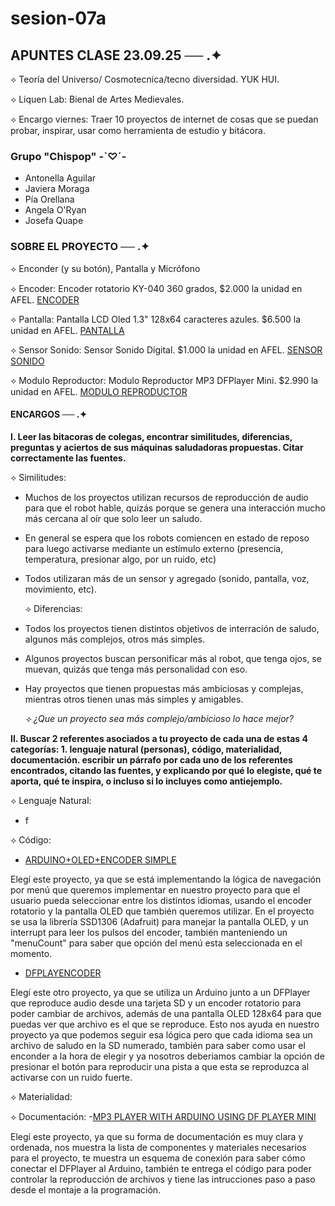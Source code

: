 # sesion-07a
## APUNTES CLASE 23.09.25 ── .✦

⟡ Teoría del Universo/ Cosmotecnica/tecno diversidad. YUK HUI.

⟡ Liquen Lab: Bienal de Artes Medievales.

⟡ Encargo viernes: Traer 10 proyectos de internet de cosas que se puedan probar, inspirar, usar como herramienta de estudio y bitácora.

### Grupo "Chispop" -`♡´-
- Antonella Aguilar
- Javiera Moraga
- Pía Orellana
- Angela O'Ryan
- Josefa Quape

### SOBRE EL PROYECTO ── .✦
⟡ Enconder (y su botón), Pantalla y Micrófono

⟡ Encoder: Encoder rotatorio KY-040 360 grados, $2.000 la unidad en AFEL. [ENCODER](https://afel.cl/products/encoder-rotatorio-ky-040-360-grados?_pos=2&_sid=9dcf28df1&_ss=r)

⟡ Pantalla: Pantalla LCD Oled 1.3" 128x64 caracteres azules. $6.500 la unidad en AFEL. [PANTALLA](https://afel.cl/products/pantalla-lcd-oled-1-3-128x64-caracteres-azules?utm_term=&hsa_kw=&hsa_mt=&gad_campaignid=1711725544)

⟡ Sensor Sonido: Sensor Sonido Digital. $1.000 la unidad en AFEL. [SENSOR SONIDO](https://afel.cl/products/sensor-sonido-digital)

⟡ Modulo Reproductor: Modulo Reproductor MP3 DFPlayer Mini. $2.990 la unidad en AFEL. [MODULO REPRODUCTOR](https://afel.cl/products/modulo-reproductor-mp3-dfplayer-mini)

#### ENCARGOS ── .✦

**I. Leer las bitacoras de colegas, encontrar similitudes, diferencias, preguntas y aciertos de sus máquinas saludadoras propuestas. Citar correctamente las fuentes.**

  ⟡ Similitudes: 
- Muchos de los proyectos utilizan recursos de reproducción de audio para que el robot hable, quizás porque se genera una interacción mucho más cercana al oír que solo leer un saludo.
- En general se espera que los robots comiencen en estado de reposo para luego activarse mediante un estímulo externo (presencia, temperatura, presionar algo, por un ruido, etc)
- Todos utilizaran más de un sensor y agregado (sonido, pantalla, voz, movimiento, etc).

  ⟡ Diferencias:
- Todos los proyectos tienen distintos objetivos de interración de saludo, algunos más complejos, otros más simples.
- Algunos proyectos buscan personificar más al robot, que tenga ojos, se muevan, quizás que tenga más personalidad con eso.
- Hay proyectos que tienen propuestas más ambiciosas y complejas, mientras otros tienen unas más simples y amigables.

  *⟡ ¿Que un proyecto sea más complejo/ambicioso lo hace mejor?* 

**II. Buscar 2 referentes asociados a tu proyecto de cada una de estas 4 categorías: 1. lenguaje natural (personas), código, materialidad, documentación. escribir un párrafo por cada uno de los referentes encontrados, citando las fuentes, y explicando por qué lo elegiste, qué te aporta, qué te inspira, o incluso si lo incluyes como antiejemplo.**

  ⟡ Lenguaje Natural:
  - f

  ⟡ Código:
- [ARDUINO+OLED+ENCODER SIMPLE](https://projecthub.arduino.cc/yilmazyurdakul/arduino-oled-encoder-simple-menu-system-e998b8)
  
Elegí este proyecto, ya que se está implementando la lógica de navegación por menú que queremos implementar en nuestro proyecto para que el usuario pueda seleccionar entre los distintos idiomas, usando el encoder rotatorio y la pantalla OLED que también queremos utilizar. En el proyecto se usa la librería SSD1306 (Adafruit) para manejar la pantalla OLED, y un interrupt para leer los pulsos del encoder, también manteniendo un "menuCount" para saber que opción del menú esta seleccionada en el momento.

- [DFPLAYENCODER](https://github.com/experimentool/dfplayencoder/)

Elegí este otro proyecto, ya que se utiliza un Arduino junto a un DFPlayer que reproduce audio desde una tarjeta SD y un encoder rotatorio para poder cambiar de archivos, además de una pantalla OLED 128x64 para que puedas ver que archivo es el que se reproduce. Esto nos ayuda en nuestro proyecto ya que podemos seguir esa lógica pero que cada idioma sea un archivo de saludo en la SD numerado, también para saber como usar el enconder a la hora de elegir y ya nosotros deberiamos cambiar la opción de presionar el botón para reproducir una pista a que esta se reproduzca al activarse con un ruido fuerte.

  ⟡ Materialidad:

  ⟡ Documentación:
-[MP3 PLAYER WITH ARDUINO USING DF PLAYER MINI](https://www.instructables.com/MP3-Player-With-Arduino-Using-DF-Player-Mini/)

Elegí este proyecto, ya que su forma de documentación es muy clara y ordenada, nos muestra la lista de componentes y materiales necesarios para el proyecto, te muestra un esquema de conexión para saber cómo conectar el DFPlayer al Arduino, también te entrega el código para poder controlar la reproducción de archivos y tiene las intrucciones paso a paso desde el montaje a la programación.
